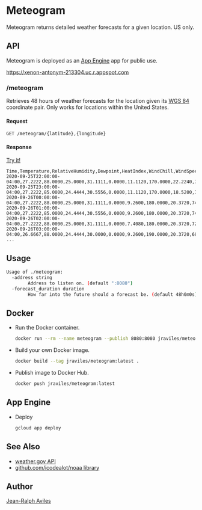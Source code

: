 # Meteogram

Meteogram returns detailed weather forecasts for a given location. US only.

## API

Meteogram is deployed as an [App Engine](https://cloud.google.com/appengine)
app for public use.

https://xenon-antonym-213304.uc.r.appspot.com

### /meteogram

Retrieves 48 hours of weather forecasts for the location given its
[WGS 84](https://en.wikipedia.org/wiki/World_Geodetic_System) coordinate pair.
Only works for locations within the United States.

#### Request

```http
GET /meteogram/{latitude},{longitude}
```

#### Response

[Try it!](https://xenon-antonym-213304.uc.r.appspot.com/meteogram/24.5465,-81.7974)

```csv
Time,Temperature,RelativeHumidity,Dewpoint,HeatIndex,WindChill,WindSpeed,WindDirection,WindGust,SkyCover,ProbabilityOfPrecipitation
2020-09-25T22:00:00-04:00,27.2222,88.0000,25.0000,31.1111,0.0000,11.1120,170.0000,22.2240,76.0000,24.0000
2020-09-25T23:00:00-04:00,27.2222,85.0000,24.4444,30.5556,0.0000,11.1120,170.0000,18.5200,74.0000,23.0000
2020-09-26T00:00:00-04:00,27.2222,88.0000,25.0000,31.1111,0.0000,9.2600,180.0000,20.3720,74.0000,22.0000
2020-09-26T01:00:00-04:00,27.2222,85.0000,24.4444,30.5556,0.0000,9.2600,180.0000,20.3720,74.0000,21.0000
2020-09-26T02:00:00-04:00,27.2222,88.0000,25.0000,31.1111,0.0000,7.4080,180.0000,20.3720,72.0000,20.0000
2020-09-26T03:00:00-04:00,26.6667,88.0000,24.4444,30.0000,0.0000,9.2600,190.0000,20.3720,68.0000,19.0000
...
```

## Usage

```bash
Usage of ./meteogram:
  -address string
        Address to listen on. (default ":8080")
  -forecast_duration duration
        How far into the future should a forecast be. (default 48h0m0s)
```

## Docker

* Run the Docker container.

  ```bash
  docker run --rm --name meteogram --publish 8080:8080 jraviles/meteogram:latest
  ```

* Build your own Docker image.

  ```bash
  docker build --tag jraviles/meteogram:latest .
  ```

* Publish image to Docker Hub.

  ```bash
  docker push jraviles/meteogram:latest
  ```

## App Engine

* Deploy

  ```bash
  gcloud app deploy
  ```

## See Also

* [weather.gov API](https://weather-gov.github.io/api/)
* [github.com/icodealot/noaa library](https://github.com/icodealot/noaa)

## Author

[Jean-Ralph Aviles](http://jr.expert)
